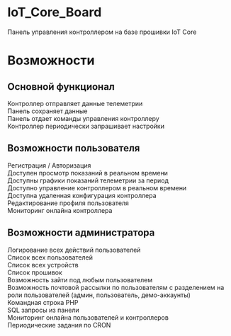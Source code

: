 # IoT_Core_Board

Панель управления контроллером на базе прошивки IoT Core

# Возможности
## Основной функционал
Контроллер отправляет данные телеметрии<br>
Панель сохраняет данные<br>
Панель отдает команды управления контроллеру<br>
Контроллер периодически запрашивает настройки<br>

## Возможности пользователя
Регистрация / Авторизация<br>
Доступен просмотр показаний в реальном времени<br>
Доступны графики показаний телеметрии за период<br>
Доступно управление контроллером в реальном времени<br>
Доступна удаленная конфигурация контроллера<br>
Редактирование профиля пользователя<br>
Мониторинг онлайна контроллера<br>


## Возможности администратора
Логирование всех действий пользователей<br>
Список всех пользователей<br>
Список всех устройств<br>
Список прошивок<br>
Возможность зайти под любым пользователем<br>
Возможность почтовой рассылки по пользователям с разделением на роли пользователей (админ, пользователь, демо-аккаунты)<br>
Командная строка PHP<br>
SQL запросы из панели<br>
Мониторинг онлайна пользователей и контроллеров<br>
Периодические задания по CRON<br>
